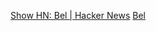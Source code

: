 
[Show HN: Bel | Hacker News](https://news.ycombinator.com/item?id=21231208)
[Bel](https://paulgraham.com/bel.html)
